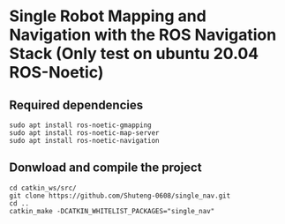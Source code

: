 # Single Robot Mapping and Navigation with the ROS Navigation Stack (Only test on ubuntu 20.04 ROS-Noetic)

## Required dependencies
    sudo apt install ros-noetic-gmapping
    sudo apt install ros-noetic-map-server
    sudo apt install ros-noetic-navigation
## Donwload and compile the project
    cd catkin_ws/src/
    git clone https://github.com/Shuteng-0608/single_nav.git
    cd ..
    catkin_make -DCATKIN_WHITELIST_PACKAGES="single_nav"
